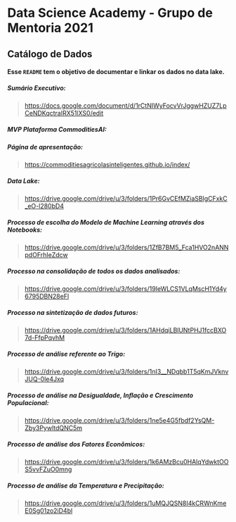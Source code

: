 
# Data Science Academy - Grupo de Mentoria 2021 
## Catálogo de Dados

#### Esse `README` tem o objetivo de documentar e linkar os dados no data lake.

##### Sumário Executivo:
> https://docs.google.com/document/d/1rCtNIWyFocvVrJggwHZUZ7LpCeNDKqctraIRX51lXS0/edit

##### MVP Plataforma CommoditiesAI:


##### Página de apresentação:
> https://commoditiesagricolasinteligentes.github.io/index/

##### Data Lake:
> https://drive.google.com/drive/u/3/folders/1Pr6GvCEfMZiaSBlgCFxkC_eO-l280bD4

##### Processo de escolha do Modelo de Machine Learning através dos Notebooks:
> https://drive.google.com/drive/u/3/folders/1ZfB7BM5_Fca1HVO2nANNpdOFrhIeZdcw

##### Processo na consolidação de todos os dados analisados:
> https://drive.google.com/drive/u/3/folders/19IeWLCS1VLqMscH1Yd4y6795DBN28eFl

##### Processo na sintetização de dados futuros:
> https://drive.google.com/drive/u/3/folders/1AHdqiLBlUNtPHJ1fccBXO7d-FfpPqvhM

##### Processo de análise referente ao Trigo:
> https://drive.google.com/drive/u/3/folders/1nI3__NDqbb1T5qKmJVknvJUQ-0le4Jxq

##### Processo de análise na Desigualdade, Inflação e Crescimento Populacional:
> https://drive.google.com/drive/u/3/folders/1ne5e4G5fbdf2YsQM-Zby3PywltdQNC5m

##### Processo de análise dos Fatores Econômicos:
> https://drive.google.com/drive/u/3/folders/1k6AMzBcu0HAlqYdwktOOS5vvFZuO0mng

##### Processo de análise da Temperatura e Precipitação:
> https://drive.google.com/drive/u/3/folders/1uMQJQSN8I4kCRWnKmeE0Sg01zo2iD4bl
